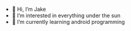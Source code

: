 - 👋 Hi, I’m Jake
- 👀 I’m interested in everything under the sun
- 🌱 I’m currently learning android programming

<!---
jjjjjjjake/jjjjjjjake is a ✨ special ✨ repository because its `README.md` (this file) appears on your GitHub profile.
You can click the Preview link to take a look at your changes.
--->
